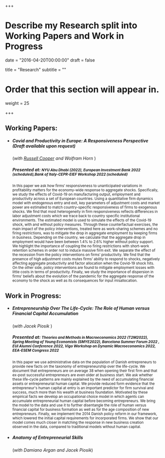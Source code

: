 +++
# Describe my Research split into Working Papers and Work in Progress

date = "2016-04-20T00:00:00"
draft = false

title = "Research"
subtitle = ""

# Order that this section will appear in.
weight = 25

+++

<h2>Working Papers:</h2>


<ul><li><h5> Covid and Productivity in Europe: A Responsiveness Perspective (<i>Draft available upon request</i>)</h5>
(<i>with <a href=https://sites.google.com/site/coopereconomics/ target="_blank">Russell Cooper</a>  and Wolfram Horn </i>)
<h5> Presented at: <small> NYU Abu Dhabi (2022), European Investment Bank 2022 (scheduled),Bank of Italy-CEPR-EIEF Workshop 2022 (scheduled) </small></h5>

<p><small> In this paper we ask how firms’ responsiveness to unanticipated variations in profitability matters for the economy-wide response to aggregate shocks. Specifically, we study the effects of Covid-19 on manufacturing output, employment and productivity across a set of European countries. Using a quantitative firm dynamics model with endogenous entry and exit, key parameters of adjustment costs and market power are estimated to match country-specific responsiveness of firms to exogenous shocks. We find that most heterogeneity in firm responsiveness reflects differences in labor adjustment costs which we trace back to country specific institutional environments. The estimated model is used to simulate the effects of the Covid-19 shock, with and without policy measures. Through these counterfactual exercises, the main impact of the policy interventions, treated here as work-sharing schemes and no firing restrictions, was to mitigate the drop in aggregate employment by keeping firms in business. Depending on the country, we calculate that the aggregate drop in employment would have been between 1.4% to 2.6% higher without policy support. We highlight the importance of coupling the no firing restrictions with short-work retention schemes in order not to induce massive firm exit. We separate the effect of the recession from the policy interventions on firms’ productivity. We find that the presence of high adjustment costs mutes firms’ ability to respond to shocks, negatively affecting aggregate productivity and factor allocation when the Covid-19 shock hits. On the other side, policy interventions are found to mitigate employment losses with little costs in terms of productivity. Finally, we study the importance of dispersion in firms’ beliefs about the evolution of the pandemic for the aggregate response of the economy to the shock as well as its consequences for input misallocation. </small></p></li></ul>

<h2>Work in Progress:</h2>

<ul><li><h5> Entrepreneurship Over The Life-Cycle: The Role of Human versus Financial Capital Accumulation </h5> (<i>with Jacek Piosik </i>)

<h5> Presented at: <small> Theories and Methods in Macroeconomics 2022 (T2M2022), Spring Meeting of Young Economists (SMYE2022), Barcelona Summer Forum 2022 , EUI Alumni Conference 2022, Vigo Workshop on Dynamic Macroeconomics 2022, EEA-ESEM Congress 2022  </small></h5>

<p><small> In this paper we use administrative data on the population of Danish entrepreneurs to provide new facts on the taxonomy of entrepreneurship over the life-cycle. We document that entrepreneurs are on average 38 when opening their first firm and that ex-post successful entrepreneurs are even older at business start. We ask whether these life-cycle patterns are mainly explained by the need of accumulating financial assets or entrepreneurial human capital. We provide reduced form evidence that the entrepreneur's human capital at entry is an important predictor for firm survival and success, much more than his wealth at business foundation.  Motivated by these empirical facts we develop an occupational choice model in which agents can accumulate entrepreneurial human capital before becoming entrepreneurs. We bring the model to the data and use it to further disentangle the role of human versus financial capital for business formation as well as for the age composition of new entrepreneurs. Finally, we implement the 2014 Danish policy reform in our framework, which lowered the initial capital requirements for incorporated firms. We show that our model comes much closer in matching the response in new business creation observed in the data, compared to traditional models without human capital.</small></p></li></ul>

<ul><li><p><h5>Anatomy of Entrepreneurial Skills </h5>
(<i>with Damiano Argan and Jacek Piosik</i>)</p></li></ul>
